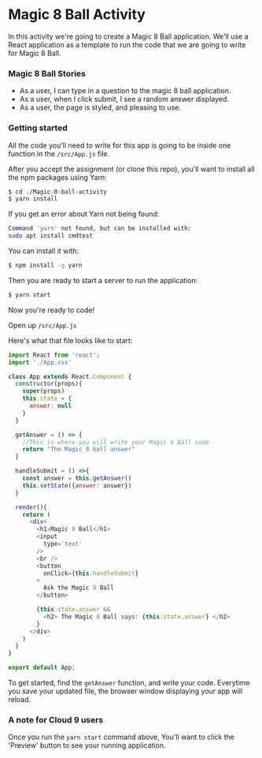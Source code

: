 # Magic 8 Ball Activity

In this activity we're going to create a Magic 8 Ball application.  We'll use a React application as a template to run the code that we are going to write for Magic 8 Ball.


### Magic 8 Ball Stories
* As a user, I can type in a question to the magic 8 ball application.
* As a user, when I click submit, I see a random answer displayed.
* As a user, the page is styled, and pleasing to use.

### Getting started

All the code you'll need to write for this app is going to be inside one function in the ```/src/App.js``` file.

After you accept the assignment (or clone this repo), you'll want to install all the npm packages using Yarn:

```bash
$ cd ./Magic-8-ball-activity
$ yarn install
```

If you get an error about Yarn not being found:
```bash
Command 'yarn' not found, but can be installed with:
sudo apt install cmdtest
```

You can install it with:

```bash
$ npm install -g yarn
```

Then you are ready to start a server to run the application:

```bash
$ yarn start
```

Now you're ready to code!

Open up ```/src/App.js```

Here's what that file looks like to start:

```javascript
import React from 'react';
import './App.css'

class App extends React.Component {
  constructor(props){
    super(props)
    this.state = {
      answer: null
    }
  }

  getAnswer = () => {
    //This is where you will write your Magic 8 Ball code
    return "The Magic 8 ball answer"
  }

  handleSubmit = () =>{
    const answer = this.getAnswer()
    this.setState({answer: answer})
  }

  render(){
    return (
      <div>
        <h1>Magic 8 Ball</h1>
        <input
          type='text'
        />
        <br />
        <button
          onClick={this.handleSubmit}
        >
          Ask the Magic 8 Ball
        </button>

        {this.state.answer &&
          <h2> The Magic 8 Ball says: {this.state.answer} </h2>
        }
      </div>
    )
  }
}

export default App;
```

To get started, find the ```getAnswer``` function, and write your code.  Everytime you save your updated file, the browser window displaying your app will reload.

### A note for Cloud 9 users
Once you run the ```yarn start``` command above,  You'll want to click the 'Preview' button to see your running application.
